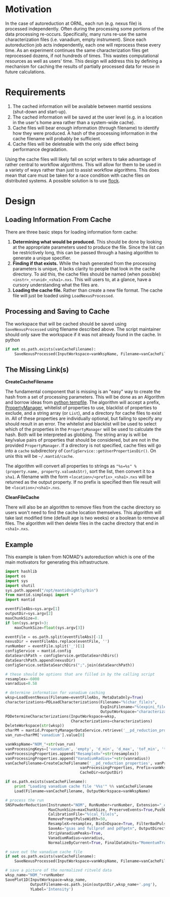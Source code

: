 Motivation
==========

In the case of autoreduction at ORNL, each run (e.g. nexus file) is processed independently.
Often during the processing some portions of the data processing re-occurs.
Specifically, many runs re-use the same characterization files (i.e. vanadium, empty instrument).
Since each autoreduction job acts independently, each one will reprocess these every time.
As an experiment continues the same characterization files get reprocessed dozens, if not hundreds of times.
This wastes computational resources as well as users' time.
This design will address this by defining a mechanism for caching the results of partially processed data for reuse in future calculations.

Requirements
============

1. The cached information will be available between mantid sessions (shut-down and start-up).
2. The cached information will be saved at the user level (e.g. in a location in the user's home area rather than a system-wide cache).
3. Cache files will bear enough information (through filename) to identify how they were produced. A hash of the processing information in the cache filename will probably be sufficient.
4. Cache files will be deleteable with the only side effect being performance degradation.

Using the cache files will likely fall on script writers to take advantage of rather central to workflow algorithms.
This will allow for them to be used in a variety of ways rather than just to assist workflow algorithms. This does mean that care must be taken for a race condition with cache files on distributed systems. A possible solution is to use [flock](https://github.com/misli/python-flock).

Design
======

Loading Information From Cache
------------------------------

There are three basic steps for loading information form cache:

1. **Determining what would be produced.** This should be done by looking at the appropriate parameters used to produce the file. Since the list can be restrictively long, this can be passed through a hasing algorithm to generate a unique specifier.
2. **Finding if that exists.** While the hash generated from the processing parameters is unique, it lacks clarity to people that look in the cache directory. To aid this, the cache files should be named (when possible) `<instr>_<runid>_<sha1>.nxs`. This will users to, at a glance, have a cursory understanding what the files are.
3. **Loading the cache file.** Rather than create a new file format. The cache file will just be loaded using `LoadNexusProcessed`.
 
Processing and Saving to Cache
------------------------------

The workspace that will be cached should be saved using `SaveNexusProcessed` using filename described above.
The script maintainer should only save the workspace if it was not already found in the cache.
In python
```python
if not os.path.exists(vanCacheFilename):
    SaveNexusProcessed(InputWorkspace=vanWkspName, Filename=vanCacheFilename)
```

The Missing Link(s)
-------------------

**CreateCacheFilename**

The fundamental component that is missing is an "easy" way to create the hash from a set of processing parameters. This will be done as an Algorithm and borrow ideas from [python tempfile](https://docs.python.org/3/library/tempfile.html).
The algorithm will accept a prefix, [PropertyManager](http://docs.mantidproject.org/nightly/api/python/mantid/kernel/PropertyManager.html), whitelist of properties to use, blacklist of properties to exclude, and a string array (or `List`), and a directory for cache files to exist in.
All of these properties are individually optional, but failing to specify any should result in an error.
The whitelist and blacklist will be used to select which of the properties in the `PropertyManager` will be used to calculate the hash.
Both will be interpreted as globbing.
The string array is will be key/value pairs of properties that should be considered, but are not in the provided `PropertyManager`.
If a directory is not specified, cache files will go into a `cache` subdirectory of `ConfigService::getUserPropertiesDir()`.
On unix this will be `~/.mantid/cache`.

The algorithm will convert all properties to strings as `"%s=%s" % (property.name, property.valueAsStr)`, sort the list, then convert it to a `sha1`.
A filename with the form `<location>/<prefix>_<sha1>.nxs` will be returned as the output property.
If no prefix is specified then file result will be `<location>/<sha1>.nxs`.

**CleanFileCache**

There will also be an algorithm to remove files from the cache directory so users won't need to find the cache location themselves. 
This algorithm will take last modified time (default age is two weeks) or a boolean to remove all files.
The algorithm will then delete files in the cache directory that end in `<sha1>.nxs`.

Example
-------

This example is taken from NOMAD's autoreduction which is one of the main motivators for generating this infrastructure.

```python
import hashlib
import os
import sys
import shutil
sys.path.append("/opt/mantidnightly/bin")
from mantid.simpleapi import *
import mantid

eventFileAbs=sys.argv[1]
outputDir=sys.argv[2]
maxChunkSize=8.
if len(sys.argv)>3:
    maxChunkSize=float(sys.argv[3])

eventFile = os.path.split(eventFileAbs)[-1]
nexusDir = eventFileAbs.replace(eventFile, '')
runNumber = eventFile.split('_')[1]
configService = mantid.config
dataSearchPath = configService.getDataSearchDirs()
dataSearchPath.append(nexusDir)
configService.setDataSearchDirs(";".join(dataSearchPath))

# these should be options that are filled in by the calling script
resamplex=-6000
vanradius=0.58

# determine information for vanadium caching
wksp=LoadEventNexus(Filename=eventFileAbs, MetaDataOnly=True)
characterizations=PDLoadCharacterizations(Filename="%(char_file)s",
                                          ExpIniFilename="%(expini_file)s",
                                          OutputWorkspace="characterizations")[0]
PDDetermineCharacterizations(InputWorkspace=wksp,
                             Characterizations=characterizations)
DeleteWorkspace(str(wksp))
charPM = mantid.PropertyManagerDataService.retrieve('__pd_reduction_properties')
van_run=charPM['vanadium'].value[0]

vanWkspName="NOM_"+str(van_run)
vanProcessingKeys=['vanadium', 'empty', 'd_min', 'd_max', 'tof_min', 'tof_max']
vanProcessingProperties.append("ResampleX="+str(resamplex))
vanProcessingProperties.append("VanadiumRadius="+str(vanradius))
vanCacheFilename=CreateCacheFilename('__pd_reduction_properties', vanProcessingKeys,
                                 vanProcessingProperties, Prefix=vanWkspName,
                                 CacheDir=outputDir)

if os.path.exists(vanCacheFilename):
    print "Loading vanadium cache file '%%s'" %% vanCacheFilename
    Load(Filename=vanCacheFilename, OutputWorkspace=vanWkspName)

# process the run
SNSPowderReduction(Instrument="NOM", RunNumber=runNumber, Extension="_event.nxs",
                   MaxChunkSize=maxChunkSize, PreserveEvents=True,PushDataPositive='AddMinimum',
                   CalibrationFile="%(cal_file)s",
                   RemovePromptPulseWidth=50,
                   ResampleX=resamplex, BinInDspace=True, FilterBadPulses=25.,
                   SaveAs="gsas and fullprof and pdfgetn", OutputDirectory=outputDir,
                   StripVanadiumPeaks=True,
                   VanadiumRadius=vanradius,
                   NormalizeByCurrent=True, FinalDataUnits="MomentumTransfer")

# save out the vanadium cache file
if not os.path.exists(vanCacheFilename):
    SaveNexusProcessed(InputWorkspace=vanWkspName, Filename=vanCacheFilename)

# save a picture of the normalized ritveld data
wksp_name="NOM_"+runNumber
SavePlot1D(InputWorkspace=wksp_name,
           OutputFilename=os.path.join(outputDir,wksp_name+'.png'),
           YLabel='Intensity')

```
